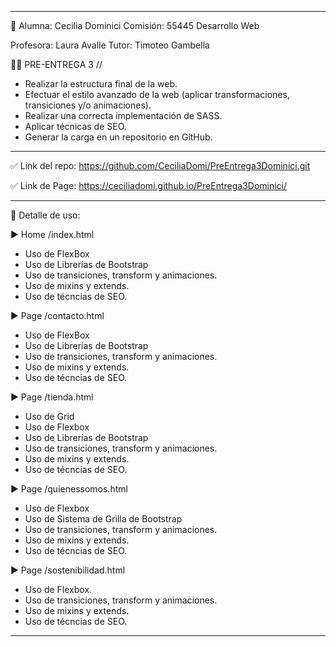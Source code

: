 
--------------------------------------------------

👩 Alumna: Cecilia Dominici 
Comisión: 55445
Desarrollo Web

Profesora: Laura Avalle
Tutor: Timoteo Gambella

👩‍💻 PRE-ENTREGA 3 //
+ Realizar la estructura final de la web.
+ Efectuar el estilo avanzado de la web (aplicar transformaciones, transiciones y/o animaciones).
+ Realizar una correcta implementación de SASS.
+ Aplicar técnicas de SEO.
+ Generar la carga en un repositorio en GitHub.

---------------------------------------------------

✅ Link del repo:  https://github.com/CeciliaDomi/PreEntrega3Dominici.git

✅ Link de Page: https://ceciliadomi.github.io/PreEntrega3Dominici/


---------------------------------------------------

🔎 Detalle de uso:

▶ Home /index.html
- Uso de FlexBox
- Uso de Librerías de Bootstrap
- Uso de transiciones, transform y animaciones.
- Uso de mixins y extends.
- Uso de técncias de SEO.

▶ Page /contacto.html
- Uso de FlexBox
- Uso de Librerías de Bootstrap
- Uso de transiciones, transform y animaciones.
- Uso de mixins y extends.
- Uso de técncias de SEO.

▶ Page /tienda.html
- Uso de Grid
- Uso de Flexbox
- Uso de Librerías de Bootstrap
- Uso de transiciones, transform y animaciones.
- Uso de mixins y extends.
- Uso de técncias de SEO.

▶ Page /quienessomos.html
- Uso de Flexbox
- Uso de Sistema de Grilla de Bootstrap
- Uso de transiciones, transform y animaciones.
- Uso de mixins y extends.
- Uso de técncias de SEO.

▶ Page /sostenibilidad.html
- Uso de Flexbox.
- Uso de transiciones, transform y animaciones.
- Uso de mixins y extends.
- Uso de técncias de SEO.

---------------------------------------------------
